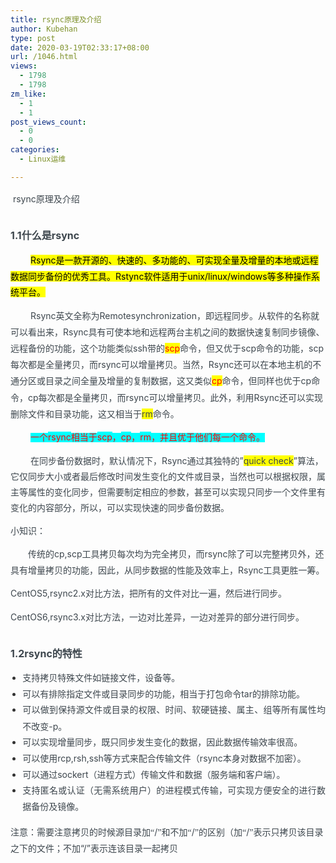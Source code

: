 ```yaml
---
title: rsync原理及介绍
author: Kubehan
type: post
date: 2020-03-19T02:33:17+08:00
url: /1046.html
views:
  - 1798
  - 1798
zm_like:
  - 1
  - 1
post_views_count:
  - 0
  - 0
categories:
  - Linux运维

---
```

<p style="font-family: -apple-system, &quot;Helvetica Neue&quot;, Helvetica, Arial, &quot;PingFang SC&quot;, &quot;Hiragino Sans GB&quot;, &quot;WenQuanYi Micro Hei&quot;, &quot;Microsoft Yahei&quot;, sans-serif; -webkit-font-smoothing: antialiased; margin-top: 0px; margin-bottom: 0.7rem; padding: 0px; max-width: 100%; word-break: break-all; color: rgb(61, 70, 77); line-height: 1.8; overflow-wrap: break-word; white-space: normal;">
  &nbsp;rsync<span style="font-family: 宋体; -webkit-font-smoothing: antialiased; margin: 0px; padding: 0px; max-width: 100%; word-break: break-all;">原理及介绍</span>
</p>

<h2 style="font-family: -apple-system, &quot;Helvetica Neue&quot;, Helvetica, Arial, &quot;PingFang SC&quot;, &quot;Hiragino Sans GB&quot;, &quot;WenQuanYi Micro Hei&quot;, &quot;Microsoft Yahei&quot;, sans-serif; -webkit-font-smoothing: antialiased; margin: 2rem 0px 1rem; padding: 0px; max-width: 100%; font-size: 16px; word-break: break-all; color: rgb(61, 70, 77); white-space: normal;">
  1.1<span style="font-family: 宋体; -webkit-font-smoothing: antialiased; margin: 0px; padding: 0px; max-width: 100%; word-break: break-all;">什么是</span>rsync
</h2>

<p style="font-family: -apple-system, &quot;Helvetica Neue&quot;, Helvetica, Arial, &quot;PingFang SC&quot;, &quot;Hiragino Sans GB&quot;, &quot;WenQuanYi Micro Hei&quot;, &quot;Microsoft Yahei&quot;, sans-serif; -webkit-font-smoothing: antialiased; margin-top: 0px; margin-bottom: 0.7rem; padding: 0px; max-width: 100%; word-break: break-all; color: rgb(61, 70, 77); line-height: 1.8; overflow-wrap: break-word; white-space: normal; text-indent: 32px;">
  <span style="background-color: rgb(255, 255, 0); color: rgb(0, 0, 0);">Rsync<span style="background-color: rgb(255, 255, 0); font-family: 宋体; -webkit-font-smoothing: antialiased; margin: 0px; padding: 0px; max-width: 100%; word-break: break-all;">是一款<span style="font-family: -apple-system, &quot;Helvetica Neue&quot;, Helvetica, Arial, &quot;PingFang SC&quot;, &quot;Hiragino Sans GB&quot;, &quot;WenQuanYi Micro Hei&quot;, &quot;Microsoft Yahei&quot;, sans-serif; -webkit-font-smoothing: antialiased; margin: 0px; padding: 0px; max-width: 100%; word-break: break-all; background: rgb(255, 255, 0);">开源的</span>、<span style="font-family: -apple-system, &quot;Helvetica Neue&quot;, Helvetica, Arial, &quot;PingFang SC&quot;, &quot;Hiragino Sans GB&quot;, &quot;WenQuanYi Micro Hei&quot;, &quot;Microsoft Yahei&quot;, sans-serif; -webkit-font-smoothing: antialiased; margin: 0px; padding: 0px; max-width: 100%; word-break: break-all; background: rgb(255, 255, 0);">快速的</span>、<span style="font-family: -apple-system, &quot;Helvetica Neue&quot;, Helvetica, Arial, &quot;PingFang SC&quot;, &quot;Hiragino Sans GB&quot;, &quot;WenQuanYi Micro Hei&quot;, &quot;Microsoft Yahei&quot;, sans-serif; -webkit-font-smoothing: antialiased; margin: 0px; padding: 0px; max-width: 100%; word-break: break-all; background: rgb(255, 255, 0);">多功能的</span>、可实现<span style="font-family: -apple-system, &quot;Helvetica Neue&quot;, Helvetica, Arial, &quot;PingFang SC&quot;, &quot;Hiragino Sans GB&quot;, &quot;WenQuanYi Micro Hei&quot;, &quot;Microsoft Yahei&quot;, sans-serif; -webkit-font-smoothing: antialiased; margin: 0px; padding: 0px; max-width: 100%; word-break: break-all; background: rgb(255, 255, 0);">全量及增量</span>的本地或远程数据<span style="background-color: rgb(255, 255, 0); font-family: -apple-system, &quot;Helvetica Neue&quot;, Helvetica, Arial, &quot;PingFang SC&quot;, &quot;Hiragino Sans GB&quot;, &quot;WenQuanYi Micro Hei&quot;, &quot;Microsoft Yahei&quot;, sans-serif; -webkit-font-smoothing: antialiased; margin: 0px; padding: 0px; max-width: 100%; word-break: break-all;">同步备份</span>的优秀工具。</span>Rstync<span style="background-color: rgb(255, 255, 0); font-family: 宋体; -webkit-font-smoothing: antialiased; margin: 0px; padding: 0px; max-width: 100%; word-break: break-all;">软件适用于</span>unix/linux/windows<span style="background-color: rgb(255, 255, 0); font-family: 宋体; -webkit-font-smoothing: antialiased; margin: 0px; padding: 0px; max-width: 100%; word-break: break-all;">等多种操作系统平台。</span></span>
</p>

<p style="font-family: -apple-system, &quot;Helvetica Neue&quot;, Helvetica, Arial, &quot;PingFang SC&quot;, &quot;Hiragino Sans GB&quot;, &quot;WenQuanYi Micro Hei&quot;, &quot;Microsoft Yahei&quot;, sans-serif; -webkit-font-smoothing: antialiased; margin-top: 0px; margin-bottom: 0.7rem; padding: 0px; max-width: 100%; word-break: break-all; color: rgb(61, 70, 77); line-height: 1.8; overflow-wrap: break-word; white-space: normal; text-indent: 32px;">
  Rsync<span style="font-family: 宋体; -webkit-font-smoothing: antialiased; margin: 0px; padding: 0px; max-width: 100%; word-break: break-all;">英文全称为</span>Remotesynchronization<span style="font-family: 宋体; -webkit-font-smoothing: antialiased; margin: 0px; padding: 0px; max-width: 100%; word-break: break-all;">，即远程同步。从软件的名称就可以看出来，</span>Rsync<span style="font-family: 宋体; -webkit-font-smoothing: antialiased; margin: 0px; padding: 0px; max-width: 100%; word-break: break-all;">具有可使本地和远程两台主机之间的数据快速复制同步镜像、远程备份的功能，这个功能类似</span>ssh<span style="font-family: 宋体; -webkit-font-smoothing: antialiased; margin: 0px; padding: 0px; max-width: 100%; word-break: break-all;">带的</span><span style="-webkit-font-smoothing: antialiased; margin: 0px; padding: 0px; max-width: 100%; word-break: break-all; background: rgb(255, 255, 0); color: rgb(255, 0, 0);">scp</span><span style="font-family: 宋体; -webkit-font-smoothing: antialiased; margin: 0px; padding: 0px; max-width: 100%; word-break: break-all;">命令，但又优于</span>scp<span style="font-family: 宋体; -webkit-font-smoothing: antialiased; margin: 0px; padding: 0px; max-width: 100%; word-break: break-all;">命令的功能，</span>scp<span style="font-family: 宋体; -webkit-font-smoothing: antialiased; margin: 0px; padding: 0px; max-width: 100%; word-break: break-all;">每次都是全量拷贝，而</span>rsync<span style="font-family: 宋体; -webkit-font-smoothing: antialiased; margin: 0px; padding: 0px; max-width: 100%; word-break: break-all;">可以增量拷贝。当然，</span>Rsync<span style="font-family: 宋体; -webkit-font-smoothing: antialiased; margin: 0px; padding: 0px; max-width: 100%; word-break: break-all;">还可以在本地主机的不通分区或目录之间全量及增量的复制数据，这又类似</span><span style="-webkit-font-smoothing: antialiased; margin: 0px; padding: 0px; max-width: 100%; word-break: break-all; background: rgb(255, 255, 0); color: rgb(255, 0, 0);">cp</span><span style="font-family: 宋体; -webkit-font-smoothing: antialiased; margin: 0px; padding: 0px; max-width: 100%; word-break: break-all;">命令，但同样也优于</span>cp<span style="font-family: 宋体; -webkit-font-smoothing: antialiased; margin: 0px; padding: 0px; max-width: 100%; word-break: break-all;">命令，</span>cp<span style="font-family: 宋体; -webkit-font-smoothing: antialiased; margin: 0px; padding: 0px; max-width: 100%; word-break: break-all;">每次都是全量拷贝，而</span>rsync<span style="font-family: 宋体; -webkit-font-smoothing: antialiased; margin: 0px; padding: 0px; max-width: 100%; word-break: break-all;">可以增量拷贝。此外，利用</span>Rsync<span style="font-family: 宋体; -webkit-font-smoothing: antialiased; margin: 0px; padding: 0px; max-width: 100%; word-break: break-all;">还可以实现删除文件和目录功能，这又相当于</span><span style="-webkit-font-smoothing: antialiased; margin: 0px; padding: 0px; max-width: 100%; word-break: break-all; background: rgb(255, 255, 0);">rm</span><span style="font-family: 宋体; -webkit-font-smoothing: antialiased; margin: 0px; padding: 0px; max-width: 100%; word-break: break-all;">命令。</span>
</p>

<p style="font-family: -apple-system, &quot;Helvetica Neue&quot;, Helvetica, Arial, &quot;PingFang SC&quot;, &quot;Hiragino Sans GB&quot;, &quot;WenQuanYi Micro Hei&quot;, &quot;Microsoft Yahei&quot;, sans-serif; -webkit-font-smoothing: antialiased; margin-top: 0px; margin-bottom: 0.7rem; padding: 0px; max-width: 100%; word-break: break-all; color: rgb(61, 70, 77); line-height: 1.8; overflow-wrap: break-word; white-space: normal; text-indent: 32px;">
  <span style="color: rgb(255, 0, 0);"><span style="font-family: 宋体; -webkit-font-smoothing: antialiased; margin: 0px; padding: 0px; max-width: 100%; word-break: break-all; background: rgb(0, 255, 255);">一个</span><span style="-webkit-font-smoothing: antialiased; margin: 0px; padding: 0px; max-width: 100%; word-break: break-all; background: rgb(0, 255, 255);">rsync</span><span style="font-family: 宋体; -webkit-font-smoothing: antialiased; margin: 0px; padding: 0px; max-width: 100%; word-break: break-all; background: rgb(0, 255, 255);">相当于</span><span style="-webkit-font-smoothing: antialiased; margin: 0px; padding: 0px; max-width: 100%; word-break: break-all; background: rgb(0, 255, 255);">scp</span><span style="font-family: 宋体; -webkit-font-smoothing: antialiased; margin: 0px; padding: 0px; max-width: 100%; word-break: break-all; background: rgb(0, 255, 255);">，</span><span style="-webkit-font-smoothing: antialiased; margin: 0px; padding: 0px; max-width: 100%; word-break: break-all; background: rgb(0, 255, 255);">cp</span><span style="font-family: 宋体; -webkit-font-smoothing: antialiased; margin: 0px; padding: 0px; max-width: 100%; word-break: break-all; background: rgb(0, 255, 255);">，</span><span style="-webkit-font-smoothing: antialiased; margin: 0px; padding: 0px; max-width: 100%; word-break: break-all; background: rgb(0, 255, 255);">rm</span><span style="font-family: 宋体; -webkit-font-smoothing: antialiased; margin: 0px; padding: 0px; max-width: 100%; word-break: break-all; background: rgb(0, 255, 255);">，并且优于他们每一个命令。</span></span>
</p>

<p style="font-family: -apple-system, &quot;Helvetica Neue&quot;, Helvetica, Arial, &quot;PingFang SC&quot;, &quot;Hiragino Sans GB&quot;, &quot;WenQuanYi Micro Hei&quot;, &quot;Microsoft Yahei&quot;, sans-serif; -webkit-font-smoothing: antialiased; margin-top: 0px; margin-bottom: 0.7rem; padding: 0px; max-width: 100%; word-break: break-all; color: rgb(61, 70, 77); line-height: 1.8; overflow-wrap: break-word; white-space: normal; text-indent: 32px;">
  <span style="font-family: 宋体; -webkit-font-smoothing: antialiased; margin: 0px; padding: 0px; max-width: 100%; word-break: break-all;">在同步备份数据时，默认情况下，</span>Rsync<span style="font-family: 宋体; -webkit-font-smoothing: antialiased; margin: 0px; padding: 0px; max-width: 100%; word-break: break-all;">通过其独特的</span>”<span style="-webkit-font-smoothing: antialiased; margin: 0px; padding: 0px; max-width: 100%; word-break: break-all; background: rgb(255, 255, 0);">quick check</span>”<span style="font-family: 宋体; -webkit-font-smoothing: antialiased; margin: 0px; padding: 0px; max-width: 100%; word-break: break-all;">算法，它仅同步大小或者最后修改时间发生变化的文件或目录，当然也可以根据权限，属主等属性的变化同步，但需要制定相应的参数，甚至可以实现只同步一个文件里有变化的内容部分，所以，可以实现快速的同步备份数据。</span>
</p>

<p style="font-family: -apple-system, &quot;Helvetica Neue&quot;, Helvetica, Arial, &quot;PingFang SC&quot;, &quot;Hiragino Sans GB&quot;, &quot;WenQuanYi Micro Hei&quot;, &quot;Microsoft Yahei&quot;, sans-serif; -webkit-font-smoothing: antialiased; margin-top: 0px; margin-bottom: 0.7rem; padding: 0px; max-width: 100%; word-break: break-all; color: rgb(61, 70, 77); line-height: 1.8; overflow-wrap: break-word; white-space: normal;">
  <span style="font-family: 宋体; -webkit-font-smoothing: antialiased; margin: 0px; padding: 0px; max-width: 100%; word-break: break-all;">小知识：</span>
</p>

<p style="font-family: -apple-system, &quot;Helvetica Neue&quot;, Helvetica, Arial, &quot;PingFang SC&quot;, &quot;Hiragino Sans GB&quot;, &quot;WenQuanYi Micro Hei&quot;, &quot;Microsoft Yahei&quot;, sans-serif; -webkit-font-smoothing: antialiased; margin-top: 0px; margin-bottom: 0.7rem; padding: 0px; max-width: 100%; word-break: break-all; color: rgb(61, 70, 77); line-height: 1.8; overflow-wrap: break-word; white-space: normal; text-indent: 28px;">
  <span style="font-family: 宋体; -webkit-font-smoothing: antialiased; margin: 0px; padding: 0px; max-width: 100%; word-break: break-all;">传统的</span>cp,scp<span style="font-family: 宋体; -webkit-font-smoothing: antialiased; margin: 0px; padding: 0px; max-width: 100%; word-break: break-all;">工具拷贝每次均为完全拷贝，而</span>rsync<span style="font-family: 宋体; -webkit-font-smoothing: antialiased; margin: 0px; padding: 0px; max-width: 100%; word-break: break-all;">除了可以完整拷贝外，还具有增量拷贝的功能，因此，从同步数据的性能及效率上，</span>Rsync<span style="font-family: 宋体; -webkit-font-smoothing: antialiased; margin: 0px; padding: 0px; max-width: 100%; word-break: break-all;">工具更胜一筹。</span>
</p>

<p style="font-family: -apple-system, &quot;Helvetica Neue&quot;, Helvetica, Arial, &quot;PingFang SC&quot;, &quot;Hiragino Sans GB&quot;, &quot;WenQuanYi Micro Hei&quot;, &quot;Microsoft Yahei&quot;, sans-serif; -webkit-font-smoothing: antialiased; margin-top: 0px; margin-bottom: 0.7rem; padding: 0px; max-width: 100%; word-break: break-all; color: rgb(61, 70, 77); line-height: 1.8; overflow-wrap: break-word; white-space: normal;">
  CentOS5,rsync2.x<span style="font-family: 宋体; -webkit-font-smoothing: antialiased; margin: 0px; padding: 0px; max-width: 100%; word-break: break-all;">对比方法，把所有的文件对比一遍，然后进行同步。</span>
</p>

<p style="font-family: -apple-system, &quot;Helvetica Neue&quot;, Helvetica, Arial, &quot;PingFang SC&quot;, &quot;Hiragino Sans GB&quot;, &quot;WenQuanYi Micro Hei&quot;, &quot;Microsoft Yahei&quot;, sans-serif; -webkit-font-smoothing: antialiased; margin-top: 0px; margin-bottom: 0.7rem; padding: 0px; max-width: 100%; word-break: break-all; color: rgb(61, 70, 77); line-height: 1.8; overflow-wrap: break-word; white-space: normal;">
  CentOS6,rsync3.x<span style="font-family: 宋体; -webkit-font-smoothing: antialiased; margin: 0px; padding: 0px; max-width: 100%; word-break: break-all;">对比方法，一边对比差异，一边对差异的部分进行同步。</span>
</p>

<h2 style="font-family: -apple-system, &quot;Helvetica Neue&quot;, Helvetica, Arial, &quot;PingFang SC&quot;, &quot;Hiragino Sans GB&quot;, &quot;WenQuanYi Micro Hei&quot;, &quot;Microsoft Yahei&quot;, sans-serif; -webkit-font-smoothing: antialiased; margin: 2rem 0px 1rem; padding: 0px; max-width: 100%; font-size: 16px; word-break: break-all; color: rgb(61, 70, 77); white-space: normal;">
  1.2rsync<span style="font-family: 宋体; -webkit-font-smoothing: antialiased; margin: 0px; padding: 0px; max-width: 100%; word-break: break-all;">的特性</span>
</h2>

<ul class=" list-paddingleft-2" style="font-family: -apple-system, &quot;Helvetica Neue&quot;, Helvetica, Arial, &quot;PingFang SC&quot;, &quot;Hiragino Sans GB&quot;, &quot;WenQuanYi Micro Hei&quot;, &quot;Microsoft Yahei&quot;, sans-serif; -webkit-font-smoothing: antialiased; margin-bottom: 15px; margin-left: 1.2rem; padding: 0px; max-width: 100%; word-break: break-all; color: rgb(51, 51, 51); white-space: normal;">
  <li>
    <p style="-webkit-font-smoothing: antialiased; margin-top: 0px; margin-bottom: 0px; padding: 0px; max-width: 100%; word-break: break-all; color: rgb(61, 70, 77); line-height: 1.8; overflow-wrap: break-word; text-align: justify;">
      <span style="font-family: 宋体; -webkit-font-smoothing: antialiased; margin: 0px; padding: 0px; max-width: 100%; word-break: break-all;">支持拷贝特殊文件如链接文件，设备等。</span>
    </p>
  </li>
  
  <li>
    <p style="-webkit-font-smoothing: antialiased; margin-top: 0px; margin-bottom: 0px; padding: 0px; max-width: 100%; word-break: break-all; color: rgb(61, 70, 77); line-height: 1.8; overflow-wrap: break-word; text-align: justify;">
      <span style="font-family: 宋体; -webkit-font-smoothing: antialiased; margin: 0px; padding: 0px; max-width: 100%; word-break: break-all;">可以有排除指定文件或目录同步的功能，相当于打包命令</span>tar<span style="font-family: 宋体; -webkit-font-smoothing: antialiased; margin: 0px; padding: 0px; max-width: 100%; word-break: break-all;">的排除功能。</span>
    </p>
  </li>
  
  <li>
    <p style="-webkit-font-smoothing: antialiased; margin-top: 0px; margin-bottom: 0px; padding: 0px; max-width: 100%; word-break: break-all; color: rgb(61, 70, 77); line-height: 1.8; overflow-wrap: break-word; text-align: justify;">
      <span style="font-family: 宋体; -webkit-font-smoothing: antialiased; margin: 0px; padding: 0px; max-width: 100%; word-break: break-all;">可以做到保持源文件或目录的权限、时间、软硬链接、属主、组等所有属性均不改变</span>-p<span style="font-family: 宋体; -webkit-font-smoothing: antialiased; margin: 0px; padding: 0px; max-width: 100%; word-break: break-all;">。</span>
    </p>
  </li>
  
  <li>
    <p style="-webkit-font-smoothing: antialiased; margin-top: 0px; margin-bottom: 0px; padding: 0px; max-width: 100%; word-break: break-all; color: rgb(61, 70, 77); line-height: 1.8; overflow-wrap: break-word; text-align: justify;">
      <span style="font-family: 宋体; -webkit-font-smoothing: antialiased; margin: 0px; padding: 0px; max-width: 100%; word-break: break-all;">可以实现增量同步，既只同步发生变化的数据，因此数据传输效率很高。</span>
    </p>
  </li>
  
  <li>
    <p style="-webkit-font-smoothing: antialiased; margin-top: 0px; margin-bottom: 0px; padding: 0px; max-width: 100%; word-break: break-all; color: rgb(61, 70, 77); line-height: 1.8; overflow-wrap: break-word; text-align: justify;">
      <span style="font-family: 宋体; -webkit-font-smoothing: antialiased; margin: 0px; padding: 0px; max-width: 100%; word-break: break-all;">可以使用</span>rcp,rsh,ssh<span style="font-family: 宋体; -webkit-font-smoothing: antialiased; margin: 0px; padding: 0px; max-width: 100%; word-break: break-all;">等方式来配合传输文件（</span>rsync<span style="font-family: 宋体; -webkit-font-smoothing: antialiased; margin: 0px; padding: 0px; max-width: 100%; word-break: break-all;">本身对数据不加密）。</span>
    </p>
  </li>
  
  <li>
    <p style="-webkit-font-smoothing: antialiased; margin-top: 0px; margin-bottom: 0px; padding: 0px; max-width: 100%; word-break: break-all; color: rgb(61, 70, 77); line-height: 1.8; overflow-wrap: break-word; text-align: justify;">
      <span style="font-family: 宋体; -webkit-font-smoothing: antialiased; margin: 0px; padding: 0px; max-width: 100%; word-break: break-all;">可以通过</span>sockert<span style="font-family: 宋体; -webkit-font-smoothing: antialiased; margin: 0px; padding: 0px; max-width: 100%; word-break: break-all;">（进程方式）传输文件和数据（服务端和客户端）。</span>
    </p>
  </li>
  
  <li>
    <p style="-webkit-font-smoothing: antialiased; margin-top: 0px; margin-bottom: 0px; padding: 0px; max-width: 100%; word-break: break-all; color: rgb(61, 70, 77); line-height: 1.8; overflow-wrap: break-word; text-align: justify;">
      <span style="font-family: 宋体; -webkit-font-smoothing: antialiased; margin: 0px; padding: 0px; max-width: 100%; word-break: break-all;">支持匿名或认证（无需系统用户）的进程模式传输，可实现方便安全的进行数据备份及镜像。</span>
    </p>
  </li>
</ul>

<p style="font-family: -apple-system, &quot;Helvetica Neue&quot;, Helvetica, Arial, &quot;PingFang SC&quot;, &quot;Hiragino Sans GB&quot;, &quot;WenQuanYi Micro Hei&quot;, &quot;Microsoft Yahei&quot;, sans-serif; -webkit-font-smoothing: antialiased; margin-top: 0px; margin-bottom: 0.7rem; padding: 0px; max-width: 100%; word-break: break-all; color: rgb(61, 70, 77); line-height: 1.8; overflow-wrap: break-word; white-space: normal;">
  <span style="font-family: 宋体; -webkit-font-smoothing: antialiased; margin: 0px; padding: 0px; max-width: 100%; word-break: break-all;">注意：需要注意拷贝的时候源目录加“</span>/<span style="font-family: 宋体; -webkit-font-smoothing: antialiased; margin: 0px; padding: 0px; max-width: 100%; word-break: break-all;">”和不加“</span>/<span style="font-family: 宋体; -webkit-font-smoothing: antialiased; margin: 0px; padding: 0px; max-width: 100%; word-break: break-all;">”的区别（加“</span>/<span style="font-family: 宋体; -webkit-font-smoothing: antialiased; margin: 0px; padding: 0px; max-width: 100%; word-break: break-all;">”表示只拷贝该目录之下的文件；不加</span>“/”<span style="font-family: 宋体; -webkit-font-smoothing: antialiased; margin: 0px; padding: 0px; max-width: 100%; word-break: break-all;">表示连该目录一起拷贝</span>
</p>